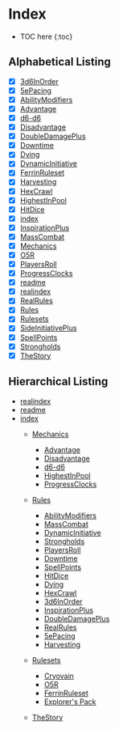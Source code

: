 # Index

* TOC here
{:toc}

## Alphabetical Listing

- [x] [3d6InOrder](rules/3d6InOrder.md)
- [x] [5ePacing](rules/5ePacing.md)
- [x] [AbilityModifiers](rules/AbilityModifiers.md)
- [x] [Advantage](mechanics/Advantage.md)
- [x] [d6-d6](mechanics/d6-d6.md)
- [x] [Disadvantage](mechanics/Disadvantage.md)
- [x] [DoubleDamagePlus](rules/DoubleDamagePlus.md)
- [x] [Downtime](rules/Downtime.md)
- [x] [Dying](rules/Dying.md)
- [x] [DynamicInitiative](rules/DynamicInitiative.md)
- [x] [FerrinRuleset](rulesets/Ferrin.md)
- [x] [Harvesting](rules/Harvesting.md)
- [x] [HexCrawl](rules/HexCrawl.md)
- [x] [HighestInPool](mechanics/HighestInPool.md)
- [x] [HitDice](rules/HitDice.md)
- [x] [index](index.md)
- [x] [InspirationPlus](rules/InspirationPlus.md)
- [x] [MassCombat](rules/MassCombat.md)
- [x] [Mechanics](mechanics/index.md)
- [x] [O5R](rulesets/O5R.md)
- [x] [PlayersRoll](rules/PlayersRoll.md)
- [x] [ProgressClocks](mechanics/ProgressClocks.md)
- [x] [readme](README.md)
- [x] [realindex](realindex.md)
- [x] [RealRules](rules/RealRules.md)
- [x] [Rules](rules/index.md)
- [x] [Rulesets](rulesets/index.md)
- [x] [SideInitiativePlus](rules/SideInitiativePlus.md)
- [x] [SpellPoints](rules/SpellPoints.md)
- [x] [Strongholds](rules/Strongholds.md)
- [x] [TheStory](TheStory.md)

## Hierarchical Listing

- [realindex](realindex.md)
- [readme](README.md)
- [index](index.md)
  - [Mechanics](mechanics/index.md)
    - [Advantage](mechanics/Advantage.md)
    - [Disadvantage](mechanics/Disadvantage.md)
    - [d6-d6](mechanics/d6-d6.md)
    - [HighestInPool](mechanics/HighestInPool.md)
    - [ProgressClocks](mechanics/ProgressClocks.md)

  - [Rules](rules/index.md)
    - [AbilityModifiers](rules/AbilityModifiers.md)
    - [MassCombat](rules/MassCombat.md)
    - [DynamicInitiative](rules/DynamicInitiative.md)
    - [Strongholds](Strongholds.md)
    - [PlayersRoll](rules/PlayersRoll.md)
    - [Downtime](rules/Downtime.md)
    - [SpellPoints](rules/SpellPoints.md)
    - [HitDice](rules/HitDice.md)
    - [Dying](rules/Dying.md)
    - [HexCrawl](rules/HexCrawl.md)
    - [3d6InOrder](rules/3d6InOrder.md)
    - [InspirationPlus](rules/InspirationPlus.md)
    - [DoubleDamagePlus](rules/DoubleDamagePlus.md)
    - [RealRules](rules/RealRules.md)
    - [5ePacing](rules/5ePacing.md)
    - [Harvesting](rules/Harvesting.md)

  - [Rulesets](rulesets/index.md)
    - [Cryovain](rulesets/Cryovain.md)
    - [O5R](rulesets/O5R.md)
    - [FerrinRuleset](rulesets/Ferrin.md)
    - [Explorer's Pack](rulesets/ExplorersPack.md)
    

  - [TheStory](TheStory.md)
